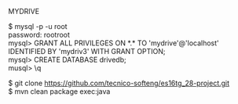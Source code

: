 
  MYDRIVE  
  
  
  $ mysql -p -u root  
  password: rootroot  
  mysql> GRANT ALL PRIVILEGES ON \*.\* TO 'mydrive'@'localhost' IDENTIFIED BY 'mydriv3' WITH GRANT OPTION;  
  mysql> CREATE DATABASE drivedb;  
  musql> \q  
  
  
  $ git clone https://github.com/tecnico-softeng/es16tg_28-project.git  
  $ mvn clean package exec:java  

